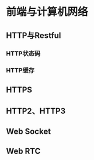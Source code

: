 # 前端与计算机网络

## HTTP与Restful

### HTTP状态码

### HTTP缓存

## HTTPS

## HTTP2、HTTP3

## Web Socket

## Web RTC
